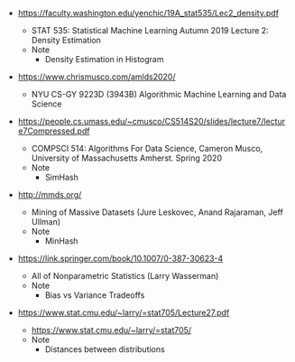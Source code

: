 * https://faculty.washington.edu/yenchic/19A_stat535/Lec2_density.pdf
    * STAT 535: Statistical Machine Learning Autumn 2019 Lecture 2: Density Estimation
    * Note
        * Density Estimation in Histogram

* https://www.chrismusco.com/amlds2020/
    * NYU CS-GY 9223D (3943B) Algorithmic Machine Learning and Data Science

* https://people.cs.umass.edu/~cmusco/CS514S20/slides/lecture7/lecture7Compressed.pdf
    * COMPSCI 514: Algorithms For Data Science, Cameron Musco, University of Massachusetts Amherst. Spring 2020
    * Note
        * SimHash

* http://mmds.org/
    * Mining of Massive Datasets (Jure Leskovec, Anand Rajaraman, Jeff Ullman)
    * Note
        * MinHash

* https://link.springer.com/book/10.1007/0-387-30623-4
    * All of Nonparametric Statistics (Larry Wasserman)
    * Note
        * Bias vs Variance Tradeoffs
        
* https://www.stat.cmu.edu/~larry/=stat705/Lecture27.pdf
    * https://www.stat.cmu.edu/~larry/=stat705/
    * Note
        * Distances between distributions

